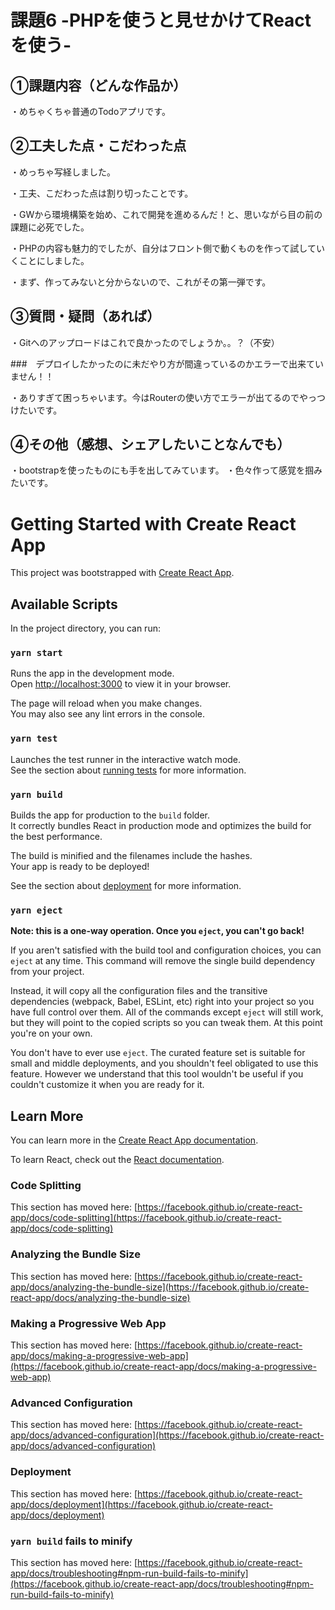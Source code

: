 # 課題6 -PHPを使うと見せかけてReactを使う-

## ①課題内容（どんな作品か）
・めちゃくちゃ普通のTodoアプリです。

## ②工夫した点・こだわった点
・めっちゃ写経しました。

・工夫、こだわった点は割り切ったことです。

・GWから環境構築を始め、これで開発を進めるんだ！と、思いながら目の前の課題に必死でした。

・PHPの内容も魅力的でしたが、自分はフロント側で動くものを作って試していくことにしました。

・まず、作ってみないと分からないので、これがその第一弾です。

## ③質問・疑問（あれば）
・Gitへのアップロードはこれで良かったのでしょうか。。？（不安）

###　デプロイしたかったのに未だやり方が間違っているのかエラーで出来ていません！！

・ありすぎて困っちゃいます。今はRouterの使い方でエラーが出てるのでやっつけたいです。

## ④その他（感想、シェアしたいことなんでも）
・bootstrapを使ったものにも手を出してみています。
・色々作って感覚を掴みたいです。

# Getting Started with Create React App

This project was bootstrapped with [Create React App](https://github.com/facebook/create-react-app).

## Available Scripts

In the project directory, you can run:

### `yarn start`

Runs the app in the development mode.\
Open [http://localhost:3000](http://localhost:3000) to view it in your browser.

The page will reload when you make changes.\
You may also see any lint errors in the console.

### `yarn test`

Launches the test runner in the interactive watch mode.\
See the section about [running tests](https://facebook.github.io/create-react-app/docs/running-tests) for more information.

### `yarn build`

Builds the app for production to the `build` folder.\
It correctly bundles React in production mode and optimizes the build for the best performance.

The build is minified and the filenames include the hashes.\
Your app is ready to be deployed!

See the section about [deployment](https://facebook.github.io/create-react-app/docs/deployment) for more information.

### `yarn eject`

**Note: this is a one-way operation. Once you `eject`, you can't go back!**

If you aren't satisfied with the build tool and configuration choices, you can `eject` at any time. This command will remove the single build dependency from your project.

Instead, it will copy all the configuration files and the transitive dependencies (webpack, Babel, ESLint, etc) right into your project so you have full control over them. All of the commands except `eject` will still work, but they will point to the copied scripts so you can tweak them. At this point you're on your own.

You don't have to ever use `eject`. The curated feature set is suitable for small and middle deployments, and you shouldn't feel obligated to use this feature. However we understand that this tool wouldn't be useful if you couldn't customize it when you are ready for it.

## Learn More

You can learn more in the [Create React App documentation](https://facebook.github.io/create-react-app/docs/getting-started).

To learn React, check out the [React documentation](https://reactjs.org/).

### Code Splitting

This section has moved here: [https://facebook.github.io/create-react-app/docs/code-splitting](https://facebook.github.io/create-react-app/docs/code-splitting)

### Analyzing the Bundle Size

This section has moved here: [https://facebook.github.io/create-react-app/docs/analyzing-the-bundle-size](https://facebook.github.io/create-react-app/docs/analyzing-the-bundle-size)

### Making a Progressive Web App

This section has moved here: [https://facebook.github.io/create-react-app/docs/making-a-progressive-web-app](https://facebook.github.io/create-react-app/docs/making-a-progressive-web-app)

### Advanced Configuration

This section has moved here: [https://facebook.github.io/create-react-app/docs/advanced-configuration](https://facebook.github.io/create-react-app/docs/advanced-configuration)

### Deployment

This section has moved here: [https://facebook.github.io/create-react-app/docs/deployment](https://facebook.github.io/create-react-app/docs/deployment)

### `yarn build` fails to minify

This section has moved here: [https://facebook.github.io/create-react-app/docs/troubleshooting#npm-run-build-fails-to-minify](https://facebook.github.io/create-react-app/docs/troubleshooting#npm-run-build-fails-to-minify)
